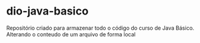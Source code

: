 # dio-java-basico
Repositório criado para armazenar todo o código do curso de Java Básico.
Alterando o conteudo de um arquivo de forma local
